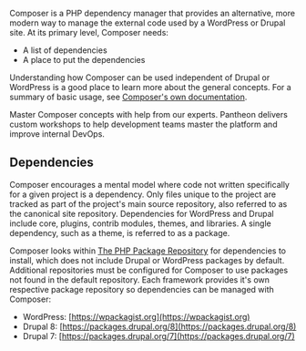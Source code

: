 Composer is a PHP dependency manager that provides an alternative, more modern way to manage the external code used by a WordPress or Drupal site. At its primary level, Composer needs:

 - A list of dependencies
 - A place to put the dependencies

Understanding how Composer can be used independent of Drupal or WordPress is a good place to learn more about the general concepts. For a summary of basic usage, see [Composer's own documentation](https://getcomposer.org/doc/01-basic-usage.md).

<Callout title="Automation Training" link="https://pantheon.io/agencies/learn-pantheon?docs">

Master Composer concepts with help from our experts. Pantheon delivers custom workshops to help development teams master the platform and improve internal DevOps.

</Callout>

## Dependencies
Composer encourages a mental model where code not written specifically for a given project is a dependency. Only files unique to the project are tracked as part of the project's main source repository, also referred to as the canonical site repository. Dependencies for WordPress and Drupal include core, plugins, contrib modules, themes, and libraries. A single dependency, such as a theme, is referred to as a package.

Composer looks within [The PHP Package Repository](https://packagist.org/) for dependencies to install, which does not include Drupal or WordPress packages by default. Additional repositories must be configured for Composer to use packages not found in the default repository. Each framework provides it's own respective package repository so dependencies can be managed with Composer:

 - WordPress: [https://wpackagist.org](https://wpackagist.org)
 - Drupal 8: [https://packages.drupal.org/8](https://packages.drupal.org/8)
 - Drupal 7: [https://packages.drupal.org/7](https://packages.drupal.org/7)

